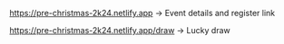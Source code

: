 https://pre-christmas-2k24.netlify.app -> Event details and register link

https://pre-christmas-2k24.netlify.app/draw -> Lucky draw
